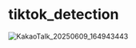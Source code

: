 # tiktok_detection
![KakaoTalk_20250609_164943443](https://github.com/user-attachments/assets/5b9c4b58-ae1c-443d-9dd8-0bcb0da1c2c5)

